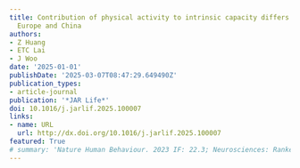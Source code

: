 ```yaml
---
title: Contribution of physical activity to intrinsic capacity differs in USA, UK,
  Europe and China
authors:
- Z Huang
- ETC Lai
- J Woo
date: '2025-01-01'
publishDate: '2025-03-07T08:47:29.649490Z'
publication_types:
- article-journal
publication: '*JAR Life*'
doi: 10.1016/j.jarlif.2025.100007
links:
- name: URL
  url: http://dx.doi.org/10.1016/j.jarlif.2025.100007
featured: True
# summary: 'Nature Human Behaviour. 2023 IF: 22.3; Neurosciences: Ranked 2/310, Multidisciplinary Sciences: Ranked 5/134.'
---
```

